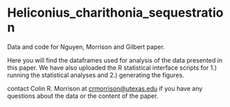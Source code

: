 # Heliconius_charithonia_sequestration
Data and code for Nguyen, Morrison and Gilbert paper. 

Here you will find the dataframes used for analysis of the data presented in this paper. 
We have also uploaded the R statistical interface scripts for 1.) running the statistical analyses and 2.) generating the figures. 

contact Colin R. Morrison at crmorrison@utexas.edu if you have any questions about the data or the content of the paper. 
